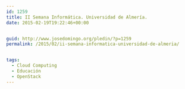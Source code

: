 ```yaml
---
id: 1259
title: II Semana Informática. Universidad de Almería.
date: 2015-02-19T19:22:46+00:00


guid: http://www.josedomingo.org/pledin/?p=1259
permalink: /2015/02/ii-semana-informatica-universidad-de-almeria/


tags:
  - Cloud Computing
  - Educación
  - OpenStack
---
```

